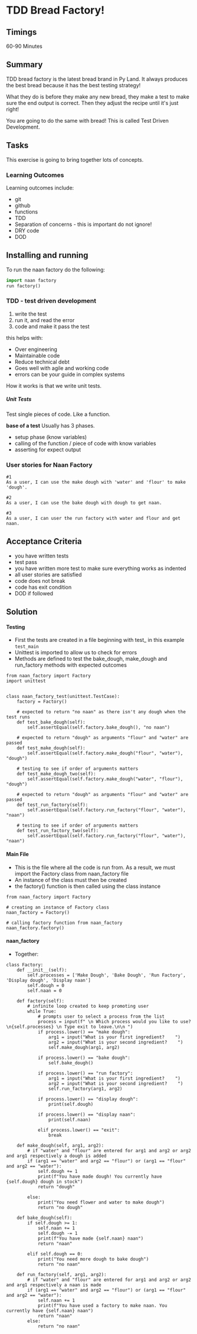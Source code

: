 # TDD Bread Factory!

## Timings

60-90 Minutes

## Summary

TDD bread factory is the latest bread brand in Py Land. It always produces the best bread because it has the best testing strategy!

What they do is before they make any new bread, they make a test to make sure the end output is correct. Then they adjust the recipe until it's just right!

You are going to do the same with bread! This is called Test Driven Development.

## Tasks

This exercise is going to bring together lots of concepts.

### Learning Outcomes
Learning outcomes include:
- git
- github
- functions
- TDD
- Separation of concerns - this is important do not ignore!
- DRY code
- DOD


## Installing and running
To run the naan factory do the following:

```python
import naan factory
run factory()
```


### TDD - test driven development

1. write the test
2. run it, and read the error
3. code and make it pass the test

this helps with:
- Over engineering
- Maintainable code
- Reduce technical debt
- Goes well with agile and working code
- errors can be your guide in complex systems

How it works is that we write unit tests.

##### Unit Tests

Test single pieces of code. Like a function.

**base of a test**
Usually has 3 phases.
- setup phase (know variables)
- calling of the function / piece of code with know variables
- asserting for expect output




### User stories for Naan Factory

```
#1
As a user, I can use the make dough with 'water' and 'flour' to make 'dough'.

#2
As a user, I can use the bake dough with dough to get naan.

#3
As a user, I can user the run factory with water and flour and get naan.

```

## Acceptance Criteria

* you have written tests
* test pass
* you have written more test to make sure everything works as indented
* all user stories are satisfied
* code does not break
* code has exit condition
* DOD if followed

## Solution
#### Testing
- First the tests are created in a file beginning with test_ in this example ```test_main```
- Unittest is imported to allow us to check for errors
- Methods are defined to test the bake_dough, make_dough and run_factory methods with expected outcomes
```
from naan_factory import Factory
import unittest


class naan_factory_test(unittest.TestCase):
    factory = Factory()

    # expected to return "no naan" as there isn't any dough when the test runs
    def test_bake_dough(self):
        self.assertEqual(self.factory.bake_dough(), "no naan")

    # expected to return "dough" as arguments "flour" and "water" are passed
    def test_make_dough(self):
        self.assertEqual(self.factory.make_dough("flour", "water"), "dough")

    # testing to see if order of arguments matters
    def test_make_dough_two(self):
        self.assertEqual(self.factory.make_dough("water", "flour"), "dough")

    # expected to return "dough" as arguments "flour" and "water" are passed
    def test_run_factory(self):
        self.assertEqual(self.factory.run_factory("flour", "water"), "naan")

    # testing to see if order of arguments matters
    def test_run_factory_two(self):
        self.assertEqual(self.factory.run_factory("flour", "water"), "naan")
```
#### Main File
- This is the file where all the code is run from. As a result, we must import the Factory class from naan_factory file
- An instance of the class must then be created
- the factory() function is then called using the class instance
```
from naan_factory import Factory

# creating an instance of Factory class
naan_factory = Factory()

# calling factory function from naan_factory
naan_factory.factory()
```

#### naan_factory


- Together:
```
class Factory:
    def __init__(self):
        self.processes = ['Make Dough', 'Bake Dough', 'Run Factory', 'Display dough', 'Display naan']
        self.dough = 0
        self.naan = 0

    def factory(self):
        # infinite loop created to keep promoting user
        while True:
            # prompts user to select a process from the list
            process = input(f" \n Which process would you like to use? \n{self.processes} \n Type exit to leave.\n\n ")
            if process.lower() == "make dough":
                arg1 = input("What is your first ingredient?    ")
                arg2 = input("What is your second ingredient?    ")
                self.make_dough(arg1, arg2)

            if process.lower() == "bake dough":
                self.bake_dough()

            if process.lower() == "run factory":
                arg1 = input("What is your first ingredient?    ")
                arg2 = input("What is your second ingredient?    ")
                self.run_factory(arg1, arg2)

            if process.lower() == "display dough":
                print(self.dough)

            if process.lower() == "display naan":
                print(self.naan)

            elif process.lower() == "exit":
                break

    def make_dough(self, arg1, arg2):
        # if "water" and "flour" are entered for arg1 and arg2 or arg2 and arg1 respectively a dough is added
        if (arg1 == "water" and arg2 == "flour") or (arg1 == "flour" and arg2 == "water"):
            self.dough += 1
            print(f"You have made dough! You currently have {self.dough} dough in stock")
            return "dough"

        else:
            print("You need flower and water to make dough")
            return "no dough"

    def bake_dough(self):
        if self.dough >= 1:
            self.naan += 1
            self.dough -= 1
            print(f"You have made {self.naan} naan")
            return "naan"

        elif self.dough == 0:
            print("You need more dough to bake dough")
            return "no naan"

    def run_factory(self, arg1, arg2):
        # if "water" and "flour" are entered for arg1 and arg2 or arg2 and arg1 respectively a naan is made
        if (arg1 == "water" and arg2 == "flour") or (arg1 == "flour" and arg2 == "water"):
            self.naan += 1
            print(f"You have used a factory to make naan. You currently have {self.naan} naan")
            return "naan"
        else:
            return "no naan"
```
